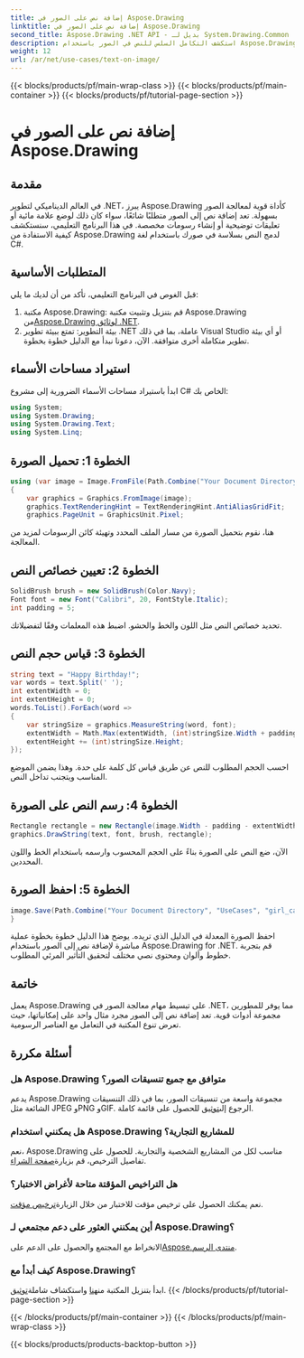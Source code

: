 ```yaml
---
title: إضافة نص على الصور في Aspose.Drawing
linktitle: إضافة نص على الصور في Aspose.Drawing
second_title: Aspose.Drawing .NET API - بديل لـ System.Drawing.Common
description: استكشف التكامل السلس للنص في الصور باستخدام Aspose.Drawing for .NET. اتبع دليلنا خطوة بخطوة لمعالجة الصور بسهولة. التحميل الان!
weight: 12
url: /ar/net/use-cases/text-on-image/
---
```


{{< blocks/products/pf/main-wrap-class >}}
{{< blocks/products/pf/main-container >}}
{{< blocks/products/pf/tutorial-page-section >}}

# إضافة نص على الصور في Aspose.Drawing

## مقدمة
في العالم الديناميكي لتطوير .NET، يبرز Aspose.Drawing كأداة قوية لمعالجة الصور بسهولة. تعد إضافة نص إلى الصور متطلبًا شائعًا، سواء كان ذلك لوضع علامة مائية أو تعليقات توضيحية أو إنشاء رسومات مخصصة. في هذا البرنامج التعليمي، سنستكشف كيفية الاستفادة من Aspose.Drawing لدمج النص بسلاسة في صورك باستخدام لغة C#.
## المتطلبات الأساسية
قبل الغوص في البرنامج التعليمي، تأكد من أن لديك ما يلي:
1.  مكتبة Aspose.Drawing: قم بتنزيل وتثبيت مكتبة Aspose.Drawing من[Aspose.Drawing لوثائق .NET](https://reference.aspose.com/drawing/net/).
2. بيئة التطوير: تمتع ببيئة تطوير .NET عاملة، بما في ذلك Visual Studio أو أي بيئة تطوير متكاملة أخرى متوافقة.
الآن، دعونا نبدأ مع الدليل خطوة بخطوة.
## استيراد مساحات الأسماء
ابدأ باستيراد مساحات الأسماء الضرورية إلى مشروع C# الخاص بك:
```csharp
using System;
using System.Drawing;
using System.Drawing.Text;
using System.Linq;
```
## الخطوة 1: تحميل الصورة
```csharp
using (var image = Image.FromFile(Path.Combine("Your Document Directory", "UseCases", "girl.jpg")))
{
    var graphics = Graphics.FromImage(image);
    graphics.TextRenderingHint = TextRenderingHint.AntiAliasGridFit;
    graphics.PageUnit = GraphicsUnit.Pixel;
```
هنا، نقوم بتحميل الصورة من مسار الملف المحدد وتهيئة كائن الرسومات لمزيد من المعالجة.
## الخطوة 2: تعيين خصائص النص
```csharp
SolidBrush brush = new SolidBrush(Color.Navy);
Font font = new Font("Calibri", 20, FontStyle.Italic);
int padding = 5;
```
تحديد خصائص النص مثل اللون والخط والحشو. اضبط هذه المعلمات وفقًا لتفضيلاتك.
## الخطوة 3: قياس حجم النص
```csharp
string text = "Happy Birthday!";
var words = text.Split(' ');
int extentWidth = 0;
int extentHeight = 0;
words.ToList().ForEach(word =>
{
    var stringSize = graphics.MeasureString(word, font);
    extentWidth = Math.Max(extentWidth, (int)stringSize.Width + padding);
    extentHeight += (int)stringSize.Height;
});
```
احسب الحجم المطلوب للنص عن طريق قياس كل كلمة على حدة. وهذا يضمن الموضع المناسب ويتجنب تداخل النص.
## الخطوة 4: رسم النص على الصورة
```csharp
Rectangle rectangle = new Rectangle(image.Width - padding - extentWidth, image.Height - padding - extentHeight, extentWidth, extentHeight);
graphics.DrawString(text, font, brush, rectangle);
```
الآن، ضع النص على الصورة بناءً على الحجم المحسوب وارسمه باستخدام الخط واللون المحددين.
## الخطوة 5: احفظ الصورة
```csharp
image.Save(Path.Combine("Your Document Directory", "UseCases", "girl_card_out.jpg"));
}
```
احفظ الصورة المعدلة في الدليل الذي تريده.
يوضح هذا الدليل خطوة بخطوة عملية مباشرة لإضافة نص إلى الصور باستخدام Aspose.Drawing for .NET. قم بتجربة خطوط وألوان ومحتوى نصي مختلف لتحقيق التأثير المرئي المطلوب.
## خاتمة
يعمل Aspose.Drawing على تبسيط مهام معالجة الصور في .NET، مما يوفر للمطورين مجموعة أدوات قوية. تعد إضافة نص إلى الصور مجرد مثال واحد على إمكانياتها، حيث تعرض تنوع المكتبة في التعامل مع العناصر الرسومية.
## أسئلة مكررة
### هل Aspose.Drawing متوافق مع جميع تنسيقات الصور؟
 يدعم Aspose.Drawing مجموعة واسعة من تنسيقات الصور، بما في ذلك التنسيقات الشائعة مثل JPEG وPNG وGIF. الرجوع إلى[توثيق](https://reference.aspose.com/drawing/net/) للحصول على قائمة كاملة.
### هل يمكنني استخدام Aspose.Drawing للمشاريع التجارية؟
نعم، Aspose.Drawing مناسب لكل من المشاريع الشخصية والتجارية. للحصول على تفاصيل الترخيص، قم بزيارة[صفحة الشراء](https://purchase.aspose.com/buy).
### هل التراخيص المؤقتة متاحة لأغراض الاختبار؟
 نعم يمكنك الحصول على ترخيص مؤقت للاختبار من خلال الزيارة[ترخيص مؤقت](https://purchase.aspose.com/temporary-license/).
### أين يمكنني العثور على دعم مجتمعي لـ Aspose.Drawing؟
 الانخراط مع المجتمع والحصول على الدعم على[Aspose.منتدى الرسم](https://forum.aspose.com/c/diagram/17).
### كيف أبدأ مع Aspose.Drawing؟
 ابدأ بتنزيل المكتبة من[هنا](https://releases.aspose.com/drawing/net/) واستكشاف شاملة[توثيق](https://reference.aspose.com/drawing/net/).
{{< /blocks/products/pf/tutorial-page-section >}}

{{< /blocks/products/pf/main-container >}}
{{< /blocks/products/pf/main-wrap-class >}}

{{< blocks/products/products-backtop-button >}}
